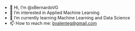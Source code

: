 - 👋 Hi, I’m @xBernardoVG
- 👀 I’m interested in Applied Machine Learning
- 🌱 I’m currently learning Machine Learning and Data Science
- 📫 How to reach me: bvalenteg@gmail.com

<!---
xBernardoVG/xBernardoVG is a ✨ special ✨ repository because its `README.md` (this file) appears on your GitHub profile.
You can click the Preview link to take a look at your changes.
--->
